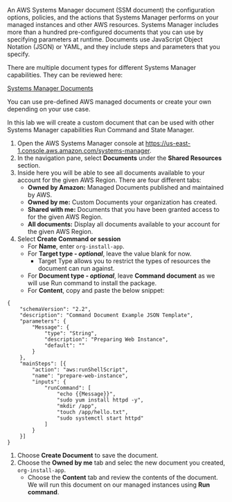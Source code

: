An AWS Systems Manager document (SSM document) the configuration options, policies, and the actions that Systems Manager performs on your managed instances and other AWS resources. Systems Manager includes more than a hundred pre-configured documents that you can use by specifying parameters at runtime. Documents use JavaScript Object Notation (JSON) or YAML, and they include steps and parameters that you specify.

There are multiple document types for different Systems Manager capabilities.  They can be reviewed here: 

[Systems Manager Documents](https://docs.aws.amazon.com/systems-manager/latest/userguide/sysman-ssm-docs.html)

You can use pre-defined AWS managed documents or create your own depending on your use case.

In this lab we will create a custom document that can be used with other Systems Manager capabilities Run Command and State Manager.

1. Open the AWS Systems Manager console at https://us-east-1.console.aws.amazon.com/systems-manager.
1. In the navigation pane, select **Documents** under the **Shared Resources** section.
1. Inside here you will be able to see all documents available to your account for the given AWS Region. There are four different tabs:
    - **Owned by Amazon:** Managed Documents published and maintained by AWS.
    - **Owned by me:** Custom Documents your organization has created.
    - **Shared with me:** Documents that you have been granted access to for the given AWS Region.
    - **All documents:** Display all documents available to your account for the given AWS Region.
1.  Select **Create Command or session**
    - For **Name**, enter ```org-install-app```.
    - For **Target type - *optional***, leave the value blank for now.
        - Target Type allows you to restrict the types of resources the document can run against.
    - For **Document type - *optional***, leave **Command document** as we will use Run command to install the package.
    - For **Content**, copy and paste the below snippet:
```
{
    "schemaVersion": "2.2",
    "description": "Command Document Example JSON Template",
    "parameters": {
        "Message": {
            "type": "String",
            "description": "Preparing Web Instance",
            "default": ""
        }
    },
    "mainSteps": [{
        "action": "aws:runShellScript",
        "name": "prepare-web-instance",
        "inputs": {
            "runCommand": [
                "echo {{Message}}",
                "sudo yum install httpd -y",
                "mkdir /app",
                "touch /app/hello.txt",
                "sudo systemctl start httpd"
            ]
        }
    }]
}
```

1. Choose **Create Document** to save the document.
1. Choose the **Owned by me** tab and selec the new document you created, ```org-install-app```.
    - Choose the **Content** tab and review the contents of the document. We will run this document on our managed instances using **Run command**.
